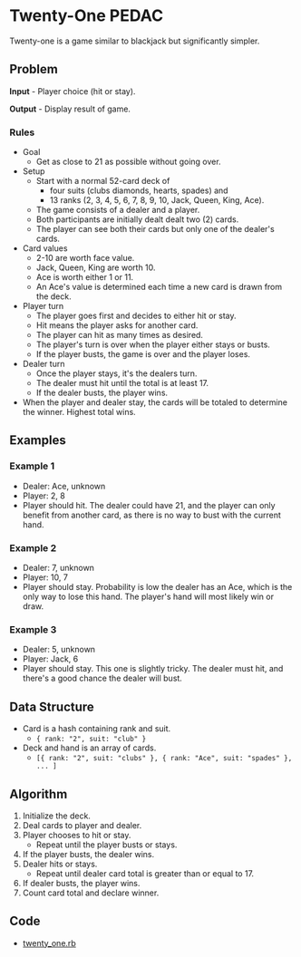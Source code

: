 # Twenty-One PEDAC

Twenty-one is a game similar to blackjack but significantly simpler.

## Problem

**Input** - Player choice (hit or stay).

**Output** - Display result of game.

### Rules

- Goal
  - Get as close to 21 as possible without going over.
- Setup
  - Start with a normal 52-card deck of
    - four suits (clubs diamonds, hearts, spades) and
    - 13 ranks (2, 3, 4, 5, 6, 7, 8, 9, 10, Jack, Queen, King, Ace).
  - The game consists of a dealer and a player.
  - Both participants are initially dealt dealt two (2) cards.
  - The player can see both their cards but only one of the dealer's cards.
- Card values
  - 2-10 are worth face value.
  - Jack, Queen, King are worth 10.
  - Ace is worth either 1 or 11.
  - An Ace's value is determined each time a new card is drawn from the deck.
- Player turn
  - The player goes first and decides to either hit or stay.
  - Hit means the player asks for another card.
  - The player can hit as many times as desired.
  - The player's turn is over when the player either stays or busts.
  - If the player busts, the game is over and the player loses.
- Dealer turn
  - Once the player stays, it's the dealers turn.
  - The dealer must hit until the total is at least 17.
  - If the dealer busts, the player wins.
- When the player and dealer stay, the cards will be totaled to determine the winner. Highest total wins.

## Examples

### Example 1

- Dealer: Ace, unknown
- Player: 2, 8
- Player should hit. The dealer could have 21, and the player can only benefit from another card, as there is no way to bust with the current hand.

### Example 2

- Dealer: 7, unknown
- Player: 10, 7
- Player should stay. Probability is low the dealer has an Ace, which is the only way to lose this hand. The player's hand will most likely win or draw.

### Example 3

- Dealer: 5, unknown
- Player: Jack, 6
- Player should stay. This one is slightly tricky. The dealer must hit, and there's a good chance the dealer will bust.

## Data Structure

- Card is a hash containing rank and suit.
  - `{ rank: "2", suit: "club" }`
- Deck and hand is an array of cards.
  - `[{ rank: "2", suit: "clubs" }, { rank: "Ace", suit: "spades" }, ... ]`

## Algorithm

1. Initialize the deck.
2. Deal cards to player and dealer.
3. Player chooses to hit or stay.
   - Repeat until the player busts or stays.
4. If the player busts, the dealer wins.
5. Dealer hits or stays.
   - Repeat until dealer card total is greater than or equal to 17.
6. If dealer busts, the player wins.
7. Count card total and declare winner.

## Code

- [twenty_one.rb](twenty_one.rb)
